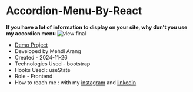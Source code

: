 # Accordion-Menu-By-React
**If you have a lot of information to display on your site, why don't you use my accordion menu**
![view final](https://user-images.githubusercontent.com/109727844/204102930-fac80657-4d16-4816-b476-a88e984abefe.jpg)

- [Demo Project](https://mehdiarang.github.io/bootstrap/)
- Developed by Mehdi Arang
- Created - 2024-11-26
- Technologies Used - bootstrap
- Hooks Used : useState
- Role - Frontend
- How to reach me : with my [instagram](https://www.instagram.com/mehdi-arang) and
[linkedin](https://www.linkedin.com/in/mehdi-frontend)
